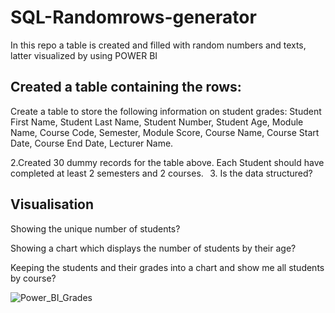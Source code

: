 # SQL-Randomrows-generator
In this repo a table is created and filled with random numbers and texts, latter visualized by using POWER BI

## Created a table containing the rows:
Create a table to store the following information on student grades: 
Student First Name,
Student Last Name,
Student Number,
Student Age,
Module Name,
Course Code,
Semester,
Module Score,
Course Name,
Course Start Date,
Course End Date,
Lecturer Name.

2.Created 30 dummy records for the table above. Each Student should have completed at least 2 semesters and 2 courses.  
3. Is the data structured?

## Visualisation  

Showing the unique number of students?   

Showing a chart which displays the number of students by their age? 

Keeping the students and their grades into a chart and show me all students by course?  

![Power_BI_Grades](https://user-images.githubusercontent.com/44444144/63934830-23e84900-ca54-11e9-8f1f-30e9e06ddbf5.PNG)

